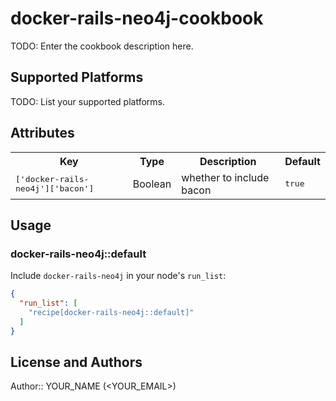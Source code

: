 # docker-rails-neo4j-cookbook

TODO: Enter the cookbook description here.

## Supported Platforms

TODO: List your supported platforms.

## Attributes

<table>
  <tr>
    <th>Key</th>
    <th>Type</th>
    <th>Description</th>
    <th>Default</th>
  </tr>
  <tr>
    <td><tt>['docker-rails-neo4j']['bacon']</tt></td>
    <td>Boolean</td>
    <td>whether to include bacon</td>
    <td><tt>true</tt></td>
  </tr>
</table>

## Usage

### docker-rails-neo4j::default

Include `docker-rails-neo4j` in your node's `run_list`:

```json
{
  "run_list": [
    "recipe[docker-rails-neo4j::default]"
  ]
}
```

## License and Authors

Author:: YOUR_NAME (<YOUR_EMAIL>)
